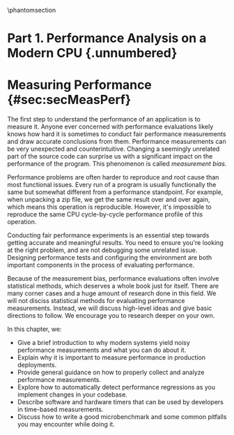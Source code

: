 \phantomsection
# Part 1. Performance Analysis on a Modern CPU {.unnumbered}

# Measuring Performance {#sec:secMeasPerf}

The first step to understand the performance of an application is to measure it. Anyone ever concerned with performance evaluations likely knows how hard it is sometimes to conduct fair performance measurements and draw accurate conclusions from them. Performance measurements can be very unexpected and counterintuitive. Changing a seemingly unrelated part of the source code can surprise us with a significant impact on the performance of the program. This phenomenon is called *measurement bias*. 

Performance problems are often harder to reproduce and root cause than most functional issues. Every run of a program is usually functionally the same but somewhat different from a performance standpoint. For example, when unpacking a zip file, we get the same result over and over again, which means this operation is reproducible. However, it's impossible to reproduce the same CPU cycle-by-cycle performance profile of this operation.

Conducting fair performance experiments is an essential step towards getting accurate and meaningful results. You need to ensure you're looking at the right problem, and are not debugging some unrelated issue. Designing performance tests and configuring the environment are both important components in the process of evaluating performance. 

Because of the measurement bias, performance evaluations often involve statistical methods, which deserves a whole book just for itself. There are many corner cases and a huge amount of research done in this field. We will not disciss statistical methods for evaluating performance measurements. Instead, we will discuss high-level ideas and give basic directions to follow. We encourage you to research deeper on your own.

In this chapter, we:

- Give a brief introduction to why modern systems yield noisy performance measurements and what you can do about it. 
- Explain why it is important to measure performance in production deployments.
- Provide general guidance on how to properly collect and analyze performance measurements. 
- Explore how to automatically detect performance regressions as you implement changes in your codebase.
- Describe software and hardware timers that can be used by developers in time-based measurements. 
- Discuss how to write a good microbenchmark and some common pitfalls you may encounter while doing it.
